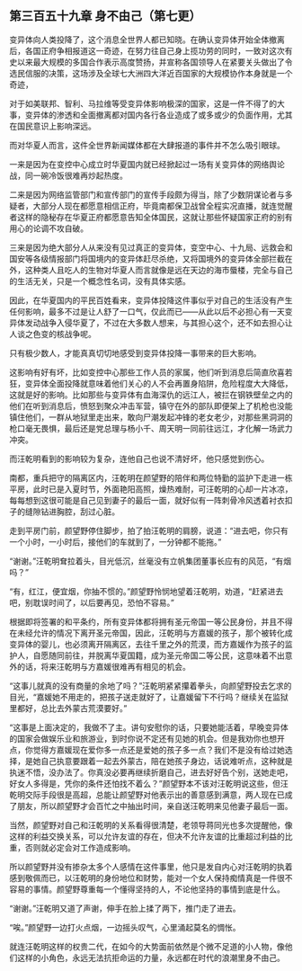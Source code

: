 ## 第三百五十九章 身不由己（第七更）
变异体向人类投降了，这个消息全世界人都已知晓。在确认变异体开始全体撤离后，各国正府争相报道这一奇迹，在努力往自己身上揽功劳的同时，一致对这次有史以来最大规模的多国合作表示高度赞扬，并宣称各国领导人在紧要关头做出了令选民信服的决策，这场涉及全球七大洲四大洋近百国家的大规模协作本身就是一个奇迹，

对于如美联邦、智利、马拉维等受变异体影响极深的国家，这是一件不得了的大事，变异体的渗透和全面撤离都对国内各行各业造成了或多或少的负面作用，尤其在国民意识上影响深远。

而对华夏人而言，这件全世界新闻媒体都在大肆报道的事件并不怎么吸引眼球。

一来是因为在变控中心成立时华夏国内就已经掀起过一场有关变异体的网络舆论战，同一碗冷饭很难再炒起热度。

二来是因为网络监管部门和宣传部门的宣传手段颇为得当，除了少数阴谋论者与多疑者，大部分人现在都愿意相信正府，毕竟南都保卫战曾全程实况直播，就连觉醒者这样的隐秘存在华夏正府都愿意告知全体国民，这就让那些怀疑国家正府的别有用心的论调不攻自破。

三来是因为绝大部分人从来没有见过真正的变异体，变空中心、十九局、远救会和国安等各级情报部门将国境内的变异体赶尽杀绝，又将国境外的变异体全部拦截在外，这种类人且吃人的生物对华夏人而言就像是远在天边的海市蜃楼，完全与自己的生活无关，只是一个概念性名词，没有具体实感。

因此，在华夏国内的平民百姓看来，变异体投降这件事似乎对自己的生活没有产生任何影响，最多不过是让人舒了一口气，仅此而已——从此以后不必担心有一天变异体发动战争入侵华夏了，不过在大多数人想来，与其担心这个，还不如去担心让人谈之色变的核战争呢。

只有极少数人，才能真真切切地感受到变异体投降一事带来的巨大影响。

这影响有好有坏，比如变控中心那些工作人员的家属，他们听到消息后简直欣喜若狂，变异体全面投降就意味着他们关心的人不会再置身陷阱，危险程度大大降低，这就是好的影响。比如那些与变异体有血海深仇的远江人，被拦在钢铁壁垒之内的他们在听到消息后，愤怒到聚众冲击军营，镇守在外的部队即便架上了机枪也没能镇住他们，一群从地狱里走出来，敢向尸潮发起冲锋的老女老少，对那些黑洞洞的枪口毫无畏惧，最后还是党总理与杨小千、周天明一同前往远江，才化解一场武力冲突。

而汪乾明看到的影响较为复杂，连他自己也说不清好坏，他只感觉到伤心。

南都，重兵把守的隔离区内，汪乾明在颜望野的陪伴和两位特勤的监护下走进一栋平房，此时已是入夏时节，外面艳阳高照，燥热难耐，可汪乾明的心却一片冰凉，每每想到这很可能是自己见到妻子的最后一面，就好似有一阵刺骨冷风透着衬衣扣子的缝隙钻进胸腔，刮过心脏。

走到平房门前，颜望野停住脚步，拍了拍汪乾明的肩膀，说道：“进去吧，你只有一个小时，一小时后，接他们的车就到了，一分钟都不能拖。”

“谢谢。”汪乾明耷拉着头，目光低沉，丝毫没有立帆集团董事长应有的风范，“有烟吗？”

“有，红江，便宜烟，你抽不惯的。”颜望野怜悯地望着汪乾明，劝道，“赶紧进去吧，别耽误时间了，以后要再见，恐怕不容易。”

根据即将签署的和平条约，所有变异体都将拥有圣元帝国一等公民身份，并且不得在未经允许的情况下离开圣元帝国，因此，汪乾明与方嘉媛的孩子，那个被转化成变异体的婴儿，也必须离开隔离区，去往千里之外的荒漠，而方嘉媛作为孩子的监护人，自愿随同前往，并脱离华夏国籍，成为圣元帝国二等公民，这意味着不出意外的话，将来汪乾明与方嘉媛很难再有相见的机会。

“这事儿就真的没有商量的余地了吗？”汪乾明紧紧攥着拳头，向颜望野投去乞求的目光，“嘉媛她不用走的，把孩子送走就好了，让嘉媛留下不行吗？继续关在监狱里都好，总比去外蒙古荒漠要好。”

“这事是上面决定的，我做不了主。讲句安慰你的话，只要她能活着，早晚变异体的国家会做娱乐业和旅游业，到时你说不定还有见她的机会。但是我劝你也想开点，你觉得方嘉媛现在爱你多一点还是爱她的孩子多一点？我们不是没有给过她选择，是她自己执意要跟着一起去外蒙古，陪在她孩子身边，话说难听点，这种就是执迷不悟，没办法了。你真没必要再继续折磨自己，进去好好告个别，送她走吧，好女人多得是，凭你的条件还怕找不着么？”颜望野本不该对汪乾明说这些，但汪乾明交际手段很是高超，总能让颜望野对他表示出的善意感到满意，两人现在已成了朋友，所以颜望野才会百忙之中抽出时间，亲自送汪乾明来见他妻子最后一面。

当然，颜望野对自己和汪乾明的关系看得很清楚，老领导蒋同光也多次提醒他，像这样的利益交换关系，可以允许友谊的存在，但决不允许友谊的比重超过利益的比重，否则就必定会对工作造成影响。

所以颜望野并没有掺杂太多个人感情在这件事里，他只是发自内心对汪乾明的执着感到敬佩而已，以汪乾明的身份地位和财势，能对一个女人保持痴情真是一件很不容易的事情。颜望野尊重每一个懂得坚持的人，不论他坚持的事情到底是什么。

“谢谢。”汪乾明又道了声谢，伸手在脸上揉了两下，推门走了进去。

“唉。”颜望野一边打火点烟，一边摇头叹气，心里涌起莫名的惆怅。

就连汪乾明这样的权贵二代，在如今的大势面前依然是个微不足道的小人物，像他们这样的小角色，永远无法抗拒命运的力量，永远都在时代的浪潮里身不由己。


